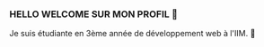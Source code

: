 ### HELLO WELCOME SUR MON PROFIL 👋

Je suis étudiante en 3ème année de développement web à l'IIM. 🧠







